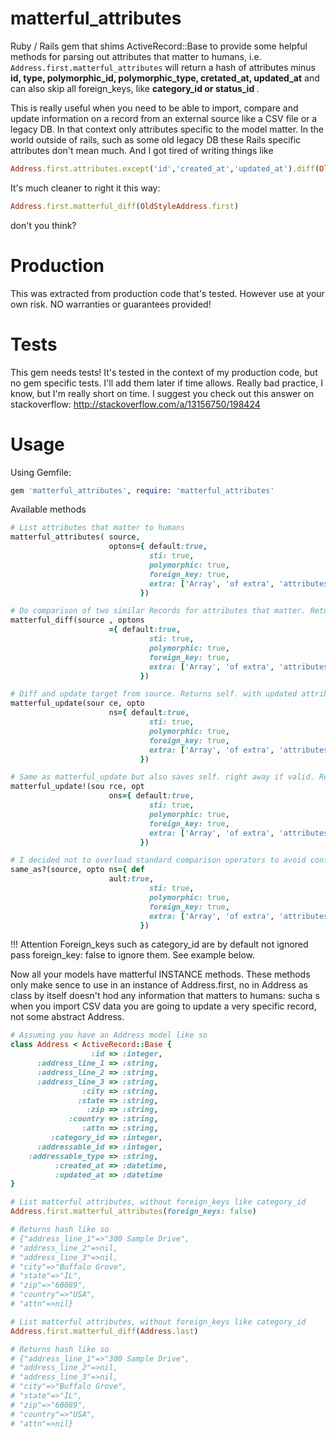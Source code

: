 matterful_attributes
====================

Ruby / Rails gem that shims ActiveRecord::Base to provide some helpful methods for parsing out attributes that matter to humans, i.e.
``` Address.first.matterful_attributes ```
will return a hash of attributes minus
<b> id, type, polymorphic_id, polymorphic_type, cretated_at, updated_at</b> and can also skip all foreign_keys, like <b>category_id or status_id </b>.

This is really useful when you need to be able to import, compare and update information on a record from an external source like a CSV file or a legacy DB. In that context only attributes specific to the model matter. In the world outside of rails, such as some old legacy DB these Rails specific attributes don't mean much. And I got tired of writing things like
```ruby
Address.first.attributes.except('id','created_at','updated_at').diff(OldStyleAddress.first.attributes)
```
It's much cleaner to right it this way:
```ruby
Address.first.matterful_diff(OldStyleAddress.first)
```
don't  you think?


Production
==========
This was extracted from production code that's tested. However use at your own risk. NO warranties or guarantees provided!


Tests
=====
This gem needs tests! It's tested in the context of my production code, but no gem specific tests. I'll add them later if time allows. Really bad practice, I know, but I'm really short on time.
I suggest you check out this answer on stackoverflow: http://stackoverflow.com/a/13156750/198424

Usage
=====
Using Gemfile:

```ruby
gem 'matterful_attributes', require: 'matterful_attributes'
```

Available methods
```ruby
# List attributes that matter to humans
matterful_attributes( source,
                      optons={ default:true,
                               sti: true,
                               polymorphic: true,
                               foreign_key: true,
                               extra: ['Array', 'of extra', 'attributes', 'to ignore as strings']
                             })

# Do comparison of two similar Records for attributes that matter. Returns a hash of attributes that will be updated with the information that will update it
matterful_diff(source , optons
                      ={ default:true,
                               sti: true,
                               polymorphic: true,
                               foreign_key: true,
                               extra: ['Array', 'of extra', 'attributes', 'to ignore as strings']
                             })

# Diff and update target from source. Returns self. with updated attributes, but doesn't save!!!
matterful_update(sour ce, opto
                      ns={ default:true,
                               sti: true,
                               polymorphic: true,
                               foreign_key: true,
                               extra: ['Array', 'of extra', 'attributes', 'to ignore as strings']
                             })

# Same as matterful_update but also saves self. right away if valid. Returns true / false.
matterful_update!(sou rce, opt
                      ons={ default:true,
                               sti: true,
                               polymorphic: true,
                               foreign_key: true,
                               extra: ['Array', 'of extra', 'attributes', 'to ignore as strings']
                             })

# I decided not to overload standard comparison operators to avoid confusion. hence this. Returns true or false
same_as?(source, opto ns={ def
                      ault:true,
                               sti: true,
                               polymorphic: true,
                               foreign_key: true,
                               extra: ['Array', 'of extra', 'attributes', 'to ignore as strings']
                             })
```

!!! Attention
Foreign_keys such as category_id are by default not ignored pass foreign_key: false to ignore them. See example below.


Now all your models have matterful INSTANCE methods. These methods only make sence to use in an instance of Address.first, no in Address  as class by itself doesn't hod any information that matters to humans: sucha s when you import CSV data you are going to update a very specific record, not some abstract Address.

```ruby
# Assuming you have an Address model like so
class Address < ActiveRecord::Base {
                  :id => :integer,
      :address_line_1 => :string,
      :address_line_2 => :string,
      :address_line_3 => :string,
                :city => :string,
               :state => :string,
                 :zip => :string,
             :country => :string,
                :attn => :string,
         :category_id => :integer,
      :addressable_id => :integer,
    :addressable_type => :string,
          :created_at => :datetime,
          :updated_at => :datetime
}
```

```ruby
# List matterful attributes, without foreign_keys like category_id
Address.first.matterful_attributes(foreign_keys: false)

# Returns hash like so
# {"address_line_1"=>"300 Sample Drive",
# "address_line_2"=>nil,
# "address_line_3"=>nil,
# "city"=>"Buffalo Grove",
# "state"=>"IL",
# "zip"=>"60089",
# "country"=>"USA",
# "attn"=>nil}

# List matterful attributes, without foreign_keys like category_id
Address.first.matterful_diff(Address.last)

# Returns hash like so
# {"address_line_1"=>"300 Sample Drive",
# "address_line_2"=>nil,
# "address_line_3"=>nil,
# "city"=>"Buffalo Grove",
# "state"=>"IL",
# "zip"=>"60089",
# "country"=>"USA",
# "attn"=>nil}

```
